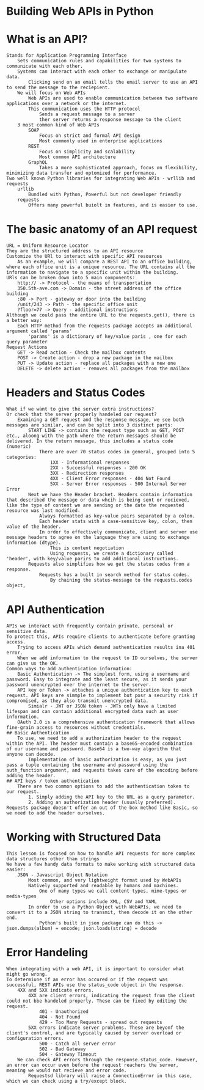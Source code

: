 # Building Web APIs in Python
# What is an API?
    Stands for Application Programming Interface
        Sets communication rules and capabilities for two systems to communicate with each other. 
        Systems can interact with each other to exchange or manipulate data. 
            Clicking send on an email tells the email server to use an API to send the message to the reciepient. 
        We will focus on Web APIs
            Web APIs are used to enable communication between two software applications over a network or the internet.
            This communication uses the HTTP protocol
                Sends a request message to a server
                ther server returns a response message to the client
        3 most common kind of Web APIs
            SOAP
                Focus on strict and formal API design
                Most commonly used in enterprise applications
            REST
                Focus on simplicity and scalability
                Most common API architecture
            GraphQL
                Takes a more sophisticated approach, focus on flexibility, minimizing data transfer and optomized for performance. 
    Two well known Python libraries for integrating Web APIs - wrllib and requests
        urllib
            Bundled with Python, Powerful but not developer friendly
        requests
            Offers many powerful buiolt in features, and is easier to use. 

# The basic anatomy of an API request
    URL = Uniform Resource Locator
    They are the structured address to an API resource
    Customize the URl to interact with specific API resources
        As an example, we will compare a REST API to an office building, where each office unit is a unique resource. The URL contains all the information to navigate to a specific unit within the building. 
    URls can be broken down into 5 main components:
        http:// -> Protocol - the means of transportation
        350.5th-ave.com -> Domain - the street address of the office building
        :80 -> Port - gateway or door into the building
        /unit/243 -> Path - the specific office unit
        ?floor=77 -> Query - additional instructions
    Although we could pass the entire URL to the requests.get(), there is a better way:
        Each HTTP method from the requests package accepts an additional argument called 'params'
            'params' is a dictionary of key/value paris , one for each query parameter
    Request Actions
        GET -> Read action - Check the mailbox contents
        POST -> Create action - drop a new package in the mailbox
        PUT -> Update action - replace all packages with a new one
        DELETE -> delete action - removes all packages from the mailbox

# Headers and Status Codes
    What if we want to give the server extra instructions?
    Or check that the server properly handeled our request?
        Examining a GET request and the response message, we see both messages are similar, and can be split into 3 distinct parts:
            START LINE -> contains the request type such as GET, POST etc., aloong with the path where the return messages should be delivered. In the return message, this includes a status code (numeric)
                There are over 70 status codes in general, grouped into 5 categories:
                    1XX - Informational responses
                    2XX - Successful responses - 200 OK
                    3XX - Redirection responses
                    4XX - Client Error responses - 404 Not Found
                    5XX - Server Error responses - 500 Internal Server Error
            Next we have the Header bracket. Headers contain information that described the message or data whcih is being sent or recieved, like the type of content we are sending or the date the requested resource was last modified. 
                Always formatted as key-value pairs separated by a colon.
                Each header stats with a case-sensitive key, colon, then value of the header.
                In order to effectively communicate, client and server use message headers to agree on the language they are using to exchange information (dtype).
                    This is content negotiation
                    Using requests, we create a dictionary called 'header', with key/value parirs to add additional instructions. 
            Requests also simplifies how we get the status codes from a response. 
                Requests has a built in search method for status codes. 
                    By chaining the status-message to the requests.codes object, 
# API Authentication
    APIs we interact with frequently contain private, personal or sensitive data. 
    To protect this, APIs require clients to authenticate before granting access. 
        Trying to access APIs which demand authentication results ina 401 error. 
        When we add information to the request to ID ourselves, the server can give us the OK. 
    Common ways to add authentication information:
        Basic Authentication -> The simplest form, using a username and password. Easy to integrate and the least secure, as it sends your password unencrypted over the internet to the server. 
        API key or Token -> attaches a unique authentication key to each request. API keys are simmple to implement but posr a security risk if compromised, as they also transmit unencrypted data. 
            Simialr - JWT or JSON token - JWTs only have a limited lifespan and can contain additional encrypted data such as user information. 
        OAuth 2.0 is a comprehensive authentication framework that allows fine-grain access to resources without credentials. 
    ## Basic Authentication
        To use, we need to add a authorization header to the request within the API. The header must contain a base65-encoded combination of our username and password. Base64 is a two-way algorithm that anyone can decode. 
            Implementation of basic authorization is easy, as you just pass a tuple containing the username and password using the auth_function argument, and requests takes care of the encoding before adding the header. 
    ## API keys / token authentication
        There are two common options to add the authentication token to our request. 
            1. Simply adding the API key to the URL as a query parameter. 
            2. Adding an authorization header (usually preferred). Requests package doesn't offer an out of the box method like Basic, so we need to add the header ourselves.

# Working with Structured Data
    This lesson is focused on how to handle API requests for more complex data structures other than strings
    We have a few handy data formats to make working with structured data easier:
        JSON - Javascript Object Notation
            Most common, and very lightweight format used by WebAPIs
            Natively supported and readable by humans and machines.
                One of many types we call content types, mime-types or media-types
                    Other options include XML, CSV and YAML
            In order to use a Python Object with WebAPIs, we need to convert it to a JSON string to transmit, then decode it on the other end. 
                Python's built in json package can do this -> json.dumps(album) = encode; json.loads(string) = decode

# Error Handeling
    When integrating with a web API, it is important to consider what might go wrong. 
    To determiune if an error has occured or if the request was successful, REST APIs use the status_code object in the response. 
        4XX and 5XX indicate errors. 
            4XX are client errors, indicating the request from the client could not bbe handeled properly. These can be fixed by editing the request.
                401 - Unauthorized
                404 - Not Found
                429 - Too Many Requests - spread out requests
            5XX errors indicate server problems. These are beyonf the client's control, and are typically caused by server overload or configuration errors. 
                500 - Catch all server error
                502 - Bad Gateway
                504 - Gateway Timeout
        We can check API errors through the response.status_code. However, an error can occur even before the request reachers the server, meaning we would not recieve and error code. 
            Requestsd library will raise a ConnectionError in this case, which we can check using a try/except block.
